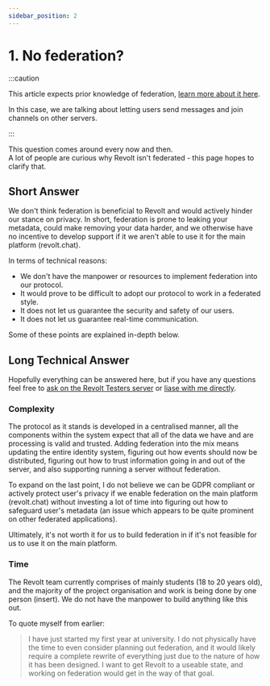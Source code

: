 ```yaml
---
sidebar_position: 2
---
```


# 1. No federation?

:::caution

This article expects prior knowledge of federation, [learn more about it here](https://matrix.org/faq/#what-does-federated-mean%3F).

In this case, we are talking about letting users send messages and join channels on other servers.

:::

This question comes around every now and then.<br/>A lot of people are curious why Revolt isn't federated - this page hopes to clarify that.

## Short Answer

We don't think federation is beneficial to Revolt and would actively hinder our stance on privacy. In short, federation is prone to leaking your metadata, could make removing your data harder, and we otherwise have no incentive to develop support if it we aren't able to use it for the main platform (revolt.chat).

In terms of technical reasons:
- We don't have the manpower or resources to implement federation into our protocol.
- It would prove to be difficult to adopt our protocol to work in a federated style.
- It does not let us guarantee the security and safety of our users.
- It does not let us guarantee real-time communication.

Some of these points are explained in-depth below.

## Long Technical Answer

Hopefully everything can be answered here, but if you have any questions feel free to [ask on the Revolt Testers server](https://rvlt.gg/Testers) or [liase with me directly](https://insrt.uk).

### Complexity

The protocol as it stands is developed in a centralised manner, all the components within the system expect that all of the data we have and are processing is valid and trusted. Adding federation into the mix means updating the entire identity system, figuring out how events should now be distributed, figuring out how to trust information going in and out of the server, and also supporting running a server without federation.

To expand on the last point, I do not believe we can be GDPR compliant or actively protect user's privacy if we enable federation on the main platform (revolt.chat) without investing a lot of time into figuring out how to safeguard user's metadata (an issue which appears to be quite prominent on other federated applications).

Ultimately, it's not worth it for us to build federation in if it's not feasible for us to use it on the main platform.

### Time

The Revolt team currently comprises of mainly students (18 to 20 years old), and the majority of the project organisation and work is being done by one person (insert). We do not have the manpower to build anything like this out.

To quote myself from earlier:

> I have just started my first year at university. I do not physically have the time to even consider planning out federation, and it would likely require a complete rewrite of everything just due to the nature of how it has been designed. I want to get Revolt to a useable state, and working on federation would get in the way of that goal.
